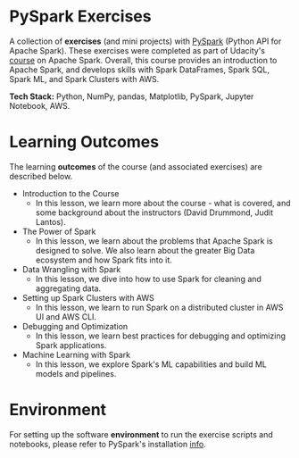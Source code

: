 # PySpark Exercises
A collection of **exercises** (and mini projects) with [PySpark](https://spark.apache.org/docs/latest/api/python/index.html) (Python API for Apache Spark). These exercises were completed as part of Udacity's [course](https://www.udacity.com/course/learn-spark-at-udacity--ud2002) on Apache Spark. Overall, this course provides an introduction to Apache Spark, and develops skills with Spark DataFrames, Spark SQL, Spark ML, and Spark Clusters with AWS.  

**Tech Stack:** Python, NumPy, pandas, Matplotlib, PySpark, Jupyter Notebook, AWS.  

# Learning Outcomes 
The learning **outcomes** of the course (and associated exercises) are described below.  

- Introduction to the Course
    - In this lesson, we learn more about the course - what is covered, and some background about the instructors (David Drummond, Judit Lantos).
- The Power of Spark
    - In this lesson, we learn about the problems that Apache Spark is designed to solve. We also learn about the greater Big Data ecosystem and how Spark fits into it.
- Data Wrangling with Spark
    - In this lesson, we dive into how to use Spark for cleaning and aggregating data.
- Setting up Spark Clusters with AWS
    - In this lesson, we learn to run Spark on a distributed cluster in AWS UI and AWS CLI.
- Debugging and Optimization
    - In this lesson, we learn best practices for debugging and optimizing Spark applications.
- Machine Learning with Spark
    - In this lesson, we explore Spark's ML capabilities and build ML models and pipelines.

 # Environment
 For setting up the software **environment** to run the exercise scripts and notebooks, please refer to PySpark's installation [info](https://spark.apache.org/docs/latest/api/python/getting_started/install.html).  
 
